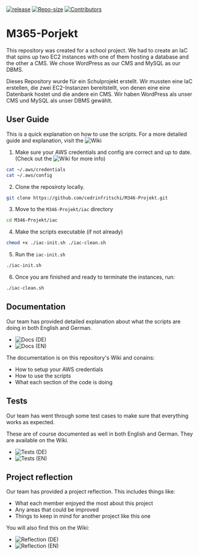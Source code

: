 <a href="https://github.com/cedrinfritschi/M346-Projekt/releases/latest">![release](https://img.shields.io/github/v/release/cedrinfritschi/M346-Projekt?style=flat-square&color=%230962b5)</a>
<a href="https://github.com/cedrinfritschi/M346-Projekt">![Repo-size](https://img.shields.io/github/repo-size/cedrinfritschi/M346-Projekt?style=flat-square&color=%23fa0ce2)</a>
<a href="https://github.com/cedrinfritschi/M346-Projekt/graphs/contributors">![Contributors](https://img.shields.io/github/contributors/cedrinfritschi/M346-Projekt?style=flat-square&color=%236804ba)</a>

# M365-Porjekt
This repository was created for a school project. We had to create an IaC that spins up two EC2 instances with one of them hosting a database and the other a CMS. We chose WordPress as our CMS and MySQL as our DBMS.

Dieses Repository wurde für ein Schulprojekt erstellt. Wir mussten eine IaC erstellen, die zwei EC2-Instanzen bereitstellt, von denen eine eine Datenbank hostet und die andere ein CMS. Wir haben WordPress als unser CMS und MySQL als unser DBMS gewählt.

## User Guide
This is a quick explanation on how to use the scripts. For a more detailed guide and explanation, visit the ![Wiki](https://github.com/cedrinfritschi/M346-Projekt/wiki/2.-Docs-(EN))

1. Make sure your AWS credentials and config are correct and up to date. (Check out the ![Wiki](https://github.com/cedrinfritschi/M346-Projekt/wiki/2.-Docs-(EN)) for more info)
```bash
cat ~/.aws/credentials
cat ~/.aws/config
```
2. Clone the reposiroty locally.
```bash
git clone https://github.com/cedrinfritschi/M346-Projekt.git
```
3. Move to the `M346-Projekt/iac` directory
```bash
cd M346-Projekt/iac
```
4. Make the scripts executable (if not already)
```bash
chmod +x ./iac-init.sh ./iac-clean.sh
```
5. Run the `iac-init.sh`
```bash
./iac-init.sh
```
6. Once you are finished and ready to terminate the instances, run:
```bash
./iac-clean.sh
```
## Documentation
Our team has provided detailed explanation about what the scripts are doing in both English and German.
- ![Docs (DE)](https://github.com/cedrinfritschi/M346-Projekt/wiki/1.-Docs-(DE))
- ![Docs (EN)](https://github.com/cedrinfritschi/M346-Projekt/wiki/2.-Docs-(EN))

The documentation is on this repository's Wiki and conains:
- How to setup your AWS credentials
- How to use the scripts
- What each section of the code is doing

## Tests
Our team has went through some test cases to make sure that everything works as expected.

These are of course documented as well in both English and German. They are available on the Wiki.
- ![Tests (DE)](https://github.com/cedrinfritschi/M346-Projekt/wiki/3.-Tests-(DE))
- ![Tests (EN)](https://github.com/cedrinfritschi/M346-Projekt/wiki/4.-Tests-(EN))

## Project reflection
Our team has provided a project reflection. This includes things like:
- What each member enjoyed the most about this project
- Any areas that could be improved
- Things to keep in mind for another project like this one

You will also find this on the Wiki:
- ![Reflection (DE)](https://github.com/cedrinfritschi/M346-Projekt/wiki/5.-Reflection-(DE))
- ![Reflection (EN)](https://github.com/cedrinfritschi/M346-Projekt/wiki/6.-Reflection-(EN))
